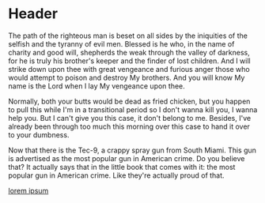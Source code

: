 <!-- start slipsum code -->

<h1>Header</h1>
<p>
The path of the righteous man is beset on all sides by the iniquities of the selfish and the tyranny of evil men. Blessed is he who, in the name of charity and good will, shepherds the weak through the valley of darkness, for he is truly his brother's keeper and the finder of lost children. And I will strike down upon thee with great vengeance and furious anger those who would attempt to poison and destroy My brothers. And you will know My name is the Lord when I lay My vengeance upon thee.
</p>
<p>
Normally, both your butts would be dead as fried chicken, but you happen
to pull this while I'm in a transitional period so I don't wanna kill
you, I wanna help you. But I can't give you this case, it don't belong
to me. Besides, I've already been through too much this morning over
this case to hand it over to your dumbness.
</p>
<p>
Now that there is the Tec-9, a crappy spray gun from South Miami. This gun is advertised as the most popular gun in American crime. Do you believe that? It actually says that in the little book that comes with it: the most popular gun in American crime. Like they're actually proud of that. 
</p>
<!-- please do not remove this line -->

<div>
<a href="http://slipsum.com">lorem ipsum</a>
</div>

<!-- end slipsum code -->

